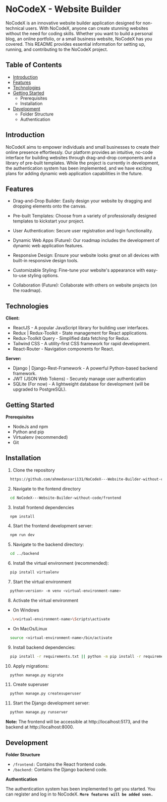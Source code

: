 
# NoCodeX - Website Builder

NoCodeX is an innovative website builder application designed for non-technical users. With NoCodeX, anyone can create stunning websites without the need for coding skills. Whether you want to build a personal blog, an online portfolio, or a small business website, NoCodeX has you covered. This README provides essential information for setting up, running, and contributing to the NoCodeX project.


## Table of Contents

 - [Introduction](#Introduction)
 - [Features](#featres)
 - [Technologies](#Technologies)
 - [Getting Started](#GettingStarted)
    - Prerequisites
    - Installation
 - [Development](#Development)
    - Folder Structure
    - Authentication


## Introduction

NoCodeX aims to empower individuals and small businesses to create their online presence effortlessly. Our platform provides an intuitive, no-code interface for building websites through drag-and-drop components and a library of pre-built templates. While the project is currently in development, the authentication system has been implemented, and we have exciting plans for adding dynamic web application capabilities in the future.
## Features

- Drag-and-Drop Builder: Easily design your website by dragging and dropping elements onto the canvas.

- Pre-built Templates: Choose from a variety of professionally designed templates to kickstart your project.

- User Authentication: Secure user registration and login functionality.

- Dynamic Web Apps (Future): Our roadmap includes the development of dynamic web application features.

- Responsive Design: Ensure your website looks great on all devices with built-in responsive design tools.

- Customizable Styling: Fine-tune your website's appearance with easy-to-use styling options.

- Collaboration (Future): Collaborate with others on website projects (on the roadmap).
## Technologies

**Client:**
 - ReactJS - A popular JavaScript library for building user interfaces.
 - Redux | Redux-Toolkit - State management for React applications.
 - Redux-Toolkit Query - Simplified data fetching for Redux.
 - Tailwind CSS - A utility-first CSS framework for rapid development.
 - React-Router - Navigation components for React.

**Server:**
 - Django | Django-Rest-Framework - A powerful Python-based backend framework.
 - JWT (JSON Web Tokens) - Securely manage user authentication
 - SQLite (For now) - A lightweight database for development (will be upgraded to PostgreSQL).


## Getting Started

**Prerequisites**

- NodeJs and npm
- Python and pip
- Virtualenv (recommended)
- Git
 
## Installation

1. Clone the repository
```bash
  https://github.com/ahmedansari131/NoCodeX---Website-Builder-without-code.git
```
2. Navigate to the fontend directory
```bash
  cd NoCodeX---Website-Builder-without-code/frontend
```

3. Install frontend dependencies
```bash
  npm install
```

4. Start the frontend development server:
```bash
  npm run dev
```

5. Navigate to the backend directory:
```bash
  cd ../backend
```

6. Install the virtual environment (recommended):
```bash
  pip install virtualenv
```

7. Start the virtual environment
```bash
  python<version> -m venv <virtual-environment-name>
```

8. Activate the virtual environment
 - On Windows
```bash
  .\<virtual-environment-name>\Scripts\activate
```
 - On MacOs/Linux
```bash
  source <virtual-environment-name>/bin/activate
```

9. Install backend dependencies:
```bash
  pip install -r requirements.txt || python -m pip install -r requirements.txt
```

10. Apply migrations:
```bash
  python manage.py migrate
```

11. Create superuser
```bash
  python manage.py createsuperuser
```

11. Start the Django development server:
```bash
  python manage.py runserver
```

**Note:** The frontend will be accessible at http://localhost:5173, and the backend at http://localhost:8000.
    
## Development

**Folder Structure**

- `/frontend:` Contains the React frontend code.
- `/backend:` Contains the Django backend code. 

**Authentication**

The authentication system has been implemented to get you started. You can register and log in to NoCodeX. **`More features will be added soon.`**